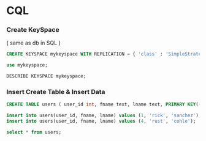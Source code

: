 # CQL

### Create KeySpace 

\( same as db in SQL \)

```sql
CREATE KEYSPACE mykeyspace WITH REPLICATION = { 'class' : 'SimpleStrategy', 'replication_factor' : 1};

use mykeyspace; 

DESCRIBE KEYSPACE mykeyspace;
```

### Insert Create Table & Insert Data

```sql
CREATE TABLE users ( user_id int, fname text, lname text, PRIMARY KEY((user_id))); 

insert into users(user_id, fname, lname) values (1, 'rick', 'sanchez'); 
insert into users(user_id, fname, lname) values (4, 'rust', 'cohle'); 

select * from users;
```


